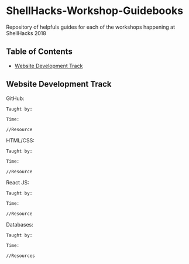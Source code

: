 # ShellHacks-Workshop-Guidebooks
Repository of helpfuls guides for each of the workshops happening at ShellHacks 2018
## Table of Contents
- [Website Development Track](#website-development-track)

## Website Development Track

  GitHub:
  
    Taught by:
    
    Time:
    
    //Resource
    
  HTML/CSS:
  
    Taught by:
    
    Time:
    
    //Resource
    
  React JS:
  
    Taught by:
    
    Time:
    
    //Resource
    
  Databases:
  
    Taught by:
    
    Time:
    
    //Resources
